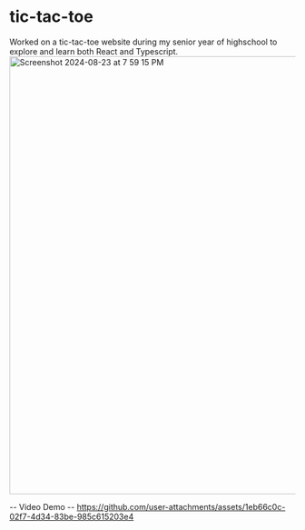# tic-tac-toe
Worked on a tic-tac-toe website during my senior year of highschool to explore and learn both React and Typescript.
<img width="772" alt="Screenshot 2024-08-23 at 7 59 15 PM" src="https://github.com/user-attachments/assets/9b234f38-a2c6-4ab5-870e-306fe2670ed8">



-- Video Demo --
https://github.com/user-attachments/assets/1eb66c0c-02f7-4d34-83be-985c615203e4

